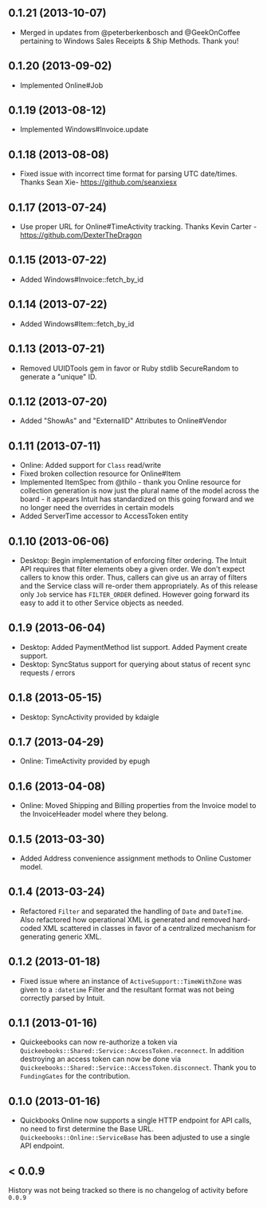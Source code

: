 ## 0.1.21 (2013-10-07)

* Merged in updates from @peterberkenbosch and @GeekOnCoffee pertaining to Windows Sales Receipts & Ship Methods. Thank you!

## 0.1.20 (2013-09-02)

* Implemented Online#Job

## 0.1.19 (2013-08-12)

* Implemented Windows#Invoice.update

## 0.1.18 (2013-08-08)

* Fixed issue with incorrect time format for parsing UTC date/times. Thanks Sean Xie- https://github.com/seanxiesx

## 0.1.17 (2013-07-24)

* Use proper URL for Online#TimeActivity tracking. Thanks Kevin Carter - https://github.com/DexterTheDragon

## 0.1.15 (2013-07-22)

* Added Windows#Invoice::fetch_by_id

## 0.1.14 (2013-07-22)

* Added Windows#Item::fetch_by_id

## 0.1.13 (2013-07-21)

* Removed UUIDTools gem in favor or Ruby stdlib SecureRandom to generate a "unique" ID.

## 0.1.12 (2013-07-20)

* Added "ShowAs" and "ExternalID" Attributes to Online#Vendor

## 0.1.11 (2013-07-11)

* Online: Added support for `Class` read/write
* Fixed broken collection resource for Online#Item
* Implemented ItemSpec from @thilo - thank you
  Online resource for collection generation is now just the plural name
  of the model across the board - it appears Intuit has standardized on
  this going forward and we no longer need the overrides in certain
  models
* Added ServerTime accessor to AccessToken entity

## 0.1.10 (2013-06-06)

* Desktop: Begin implementation of enforcing filter ordering. The Intuit API requires that filter elements obey a given order. We don't expect callers to know this order. Thus, callers can give us an array of filters and the Service class will re-order them appropriately. As of this release only `Job` service has `FILTER_ORDER` defined. However going forward its easy to add it to other Service objects as needed.

## 0.1.9 (2013-06-04)

* Desktop: Added PaymentMethod list support. Added Payment create support.
* Desktop: SyncStatus support for querying about status of recent sync requests / errors

## 0.1.8 (2013-05-15)

* Desktop: SyncActivity provided by kdaigle

## 0.1.7 (2013-04-29)

* Online: TimeActivity provided by epugh

## 0.1.6 (2013-04-08)

* Online: Moved Shipping and Billing properties from the Invoice model to the InvoiceHeader model where they belong.

## 0.1.5 (2013-03-30)

* Added Address convenience assignment methods to Online Customer model.

## 0.1.4 (2013-03-24)

* Refactored `Filter` and separated the handling of `Date` and `DateTime`. Also refactored how operational XML is generated and removed hard-coded XML scattered in classes in favor of a centralized mechanism for generating generic XML.

## 0.1.2 (2013-01-18)

* Fixed issue where an instance of `ActiveSupport::TimeWithZone` was given to a `:datetime` Filter and the resultant format was not being correctly parsed by Intuit.

## 0.1.1 (2013-01-16)

* Quickeebooks can now re-authorize a token via `Quickeebooks::Shared::Service::AccessToken.reconnect`. In addition destroying an access token can now be done via `Quickeebooks::Shared::Service::AccessToken.disconnect`. Thank you to `FundingGates` for the contribution.

## 0.1.0 (2013-01-16)

* Quickbooks Online now supports a single HTTP endpoint for API calls, no need to first determine the Base URL. `Quickeebooks::Online::ServiceBase` has been adjusted to use a single API endpoint.

## < 0.0.9

History was not being tracked so there is no changelog of activity before `0.0.9`